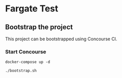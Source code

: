 # Fargate Test

## Bootstrap the project

This project can be bootstrapped using Concourse CI.

### Start Concourse

```
docker-compose up -d

./bootstrap.sh
```
